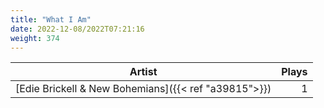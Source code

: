 ```yaml
---
title: "What I Am"
date: 2022-12-08/2022T07:21:16
weight: 374
---
```




 Artist | Plays 
----- | -----:
[Edie Brickell & New Bohemians]({{< ref "a39815">}}) | 1
